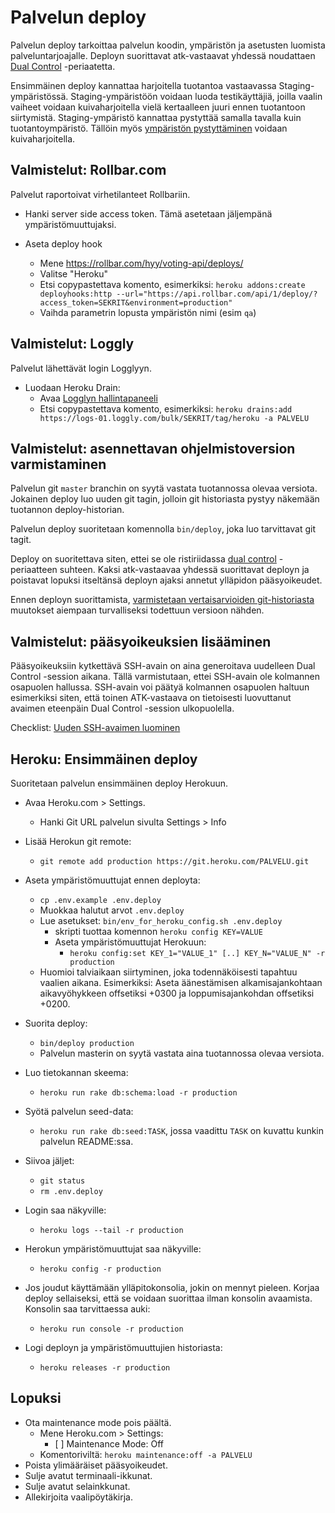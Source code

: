 # Palvelun deploy

Palvelun deploy tarkoittaa palvelun koodin, ympäristön ja asetusten luomista
palveluntarjoajalle. Deployn suorittavat atk-vastaavat yhdessä noudattaen [Dual
Control](dual-control.md) -periaatetta.

Ensimmäinen deploy kannattaa harjoitella tuotantoa vastaavassa
Staging-ympäristössä. Staging-ympäristöön voidaan luoda testikäyttäjiä,
joilla vaalin vaiheet voidaan kuivaharjoitella vielä kertaalleen juuri ennen
tuotantoon siirtymistä. Staging-ympäristö kannattaa pystyttää samalla tavalla
kuin tuotantoympäristö. Tällöin myös [ympäristön pystyttäminen](environment.md)
voidaan kuivaharjoitella.


## Valmistelut: Rollbar.com

Palvelut raportoivat virhetilanteet Rollbariin.

- Hanki server side access token. Tämä asetetaan jäljempänä ympäristömuuttujaksi.

- Aseta deploy hook
  - Mene https://rollbar.com/hyy/voting-api/deploys/
  - Valitse "Heroku"
  - Etsi copypastettava komento, esimerkiksi:
    `heroku addons:create deployhooks:http --url="https://api.rollbar.com/api/1/deploy/?access_token=SEKRIT&environment=production"`
  - Vaihda parametrin lopusta ympäristön nimi (esim `qa`)


## Valmistelut: Loggly

Palvelut lähettävät login Logglyyn.

- Luodaan Heroku Drain:
  - Avaa [Logglyn hallintapaneeli](https://hyy.loggly.com/sources/setup/heroku-app-setup)
  - Etsi copypastettava komento, esimerkiksi:
    `heroku drains:add https://logs-01.loggly.com/bulk/SEKRIT/tag/heroku -a PALVELU`


## Valmistelut: asennettavan ohjelmistoversion varmistaminen

Palvelun git `master` branchin on syytä vastata tuotannossa olevaa versiota.
Jokainen deploy luo uuden git tagin, jolloin git historiasta pystyy näkemään
tuotannon deploy-historian.

Palvelun deploy suoritetaan komennolla `bin/deploy`, joka luo tarvittavat git
tagit.

Deploy on suoritettava siten, ettei se ole ristiriidassa [dual
control](dual-control.md) -periaatteen suhteen. Kaksi atk-vastaavaa yhdessä
suorittavat deployn ja poistavat lopuksi itseltänsä deployn ajaksi annetut
ylläpidon pääsyoikeudet.

Ennen deployn suorittamista,
[varmistetaan vertaisarvioiden git-historiasta](../git/changes.md)
muutokset aiempaan turvalliseksi todettuun versioon nähden.


## Valmistelut: pääsyoikeuksien lisääminen

Pääsyoikeuksiin kytkettävä SSH-avain on aina generoitava uudelleen Dual Control
-session aikana. Tällä varmistutaan, ettei SSH-avain ole kolmannen osapuolen
hallussa. SSH-avain voi päätyä kolmannen osapuolen haltuun esimerkiksi siten,
että toinen ATK-vastaava on tietoisesti luovuttanut avaimen eteenpäin Dual
Control -session ulkopuolella.

Checklist: [Uuden SSH-avaimen luominen](ssh-key.md)



## Heroku: Ensimmäinen deploy

Suoritetaan palvelun ensimmäinen deploy Herokuun.

- Avaa Heroku.com > Settings.
  - Hanki Git URL palvelun sivulta Settings > Info

- Lisää Herokun git remote:
  - `git remote add production https://git.heroku.com/PALVELU.git`

- Aseta ympäristömuuttujat ennen deployta:
  - `cp .env.example .env.deploy`
  - Muokkaa halutut arvot `.env.deploy`
  - Lue asetukset: `bin/env_for_heroku_config.sh .env.deploy`
    - skripti tuottaa komennon `heroku config KEY=VALUE`
    - Aseta ympäristömuuttujat Herokuun:
      - `heroku config:set KEY_1="VALUE_1" [..] KEY_N="VALUE_N" -r production`
  - Huomioi talviaikaan siirtyminen, joka todennäköisesti tapahtuu vaalien aikana.
    Esimerkiksi: Aseta äänestämisen alkamisajankohtaan aikavyöhykkeen
    offsetiksi +0300 ja loppumisajankohdan offsetiksi +0200.

- Suorita deploy:
  - `bin/deploy production`
  - Palvelun masterin on syytä vastata aina tuotannossa olevaa versiota.

- Luo tietokannan skeema:
  - `heroku run rake db:schema:load -r production`  

- Syötä palvelun seed-data:
  - `heroku run rake db:seed:TASK`,
    jossa vaadittu `TASK` on kuvattu kunkin palvelun README:ssa.

- Siivoa jäljet:
  - `git status`
  - `rm .env.deploy`

- Login saa näkyville:
  - `heroku logs --tail -r production`

- Herokun ympäristömuuttujat saa näkyville:
  - `heroku config -r production`

- Jos joudut käyttämään ylläpitokonsolia, jokin on mennyt pieleen. Korjaa deploy
  sellaiseksi, että se voidaan suorittaa ilman konsolin avaamista. Konsolin saa
  tarvittaessa auki:
  - `heroku run console -r production`

- Logi deployn ja ympäristömuuttujien historiasta:
  - `heroku releases -r production`

## Lopuksi

- Ota maintenance mode pois päältä.
  - Mene Heroku.com > Settings:
    - [ ] Maintenance Mode: Off
  - Komentoriviltä: `heroku maintenance:off -a PALVELU`
- Poista ylimääräiset pääsyoikeudet.
- Sulje avatut terminaali-ikkunat.
- Sulje avatut selainkkunat.
- Allekirjoita vaalipöytäkirja.
